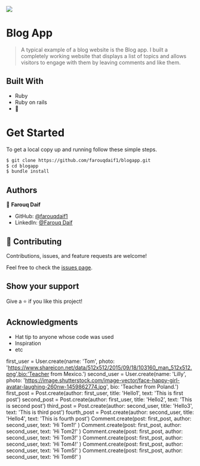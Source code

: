 ![](https://img.shields.io/badge/ROR-Template-blueviolet)

# Blog App

> A typical example of a blog website is the Blog app. I built a completely working website that displays a list of topics and allows visitors to engage with them by leaving comments and like them.


## Built With

- Ruby
- Ruby on rails
- 💓

# Get Started
To get a local copy up and running follow these simple steps.

```bash
$ git clone https://github.com/farouqdaif1/blogapp.git
$ cd blogapp
$ bundle install 
```

## Authors

👤 **Farouq Daif**

- GitHub: [@farouqdaif1](https://github.com/farouqdaif1)
- LinkedIn: [@Farouq Daif ](https://www.linkedin.com/in/farouqdaif/)


## 🤝 Contributing

Contributions, issues, and feature requests are welcome!

Feel free to check the [issues page](../../issues/).

## Show your support

Give a ⭐️ if you like this project!

## Acknowledgments

- Hat tip to anyone whose code was used
- Inspiration
- etc


first_user = User.create(name: 'Tom', photo: 'https://www.shareicon.net/data/512x512/2015/09/18/103160_man_512x512.png',bio:'Teacher from Mexico.')
second_user = User.create(name: 'Lilly', photo: 'https://image.shutterstock.com/image-vector/face-happy-girl-avatar-laughing-260nw-1459862774.jpg', bio: 'Teacher from Poland.')
first_post = Post.create(author: first_user, title: 'Hello1', text: 'This is first post')
second_post = Post.create(author: first_user, title: 'Hello2', text: 'This is second post')
third_post = Post.create(author: second_user, title: 'Hello3', text: 'This is third post')
fourth_post = Post.create(author: second_user, title: 'Hello4', text: 'This is fourth post')
Comment.create(post: first_post, author: second_user, text: 'Hi Tom1!' )
Comment.create(post: first_post, author: second_user, text: 'Hi Tom2!' )
Comment.create(post: first_post, author: second_user, text: 'Hi Tom3!' )
Comment.create(post: first_post, author: second_user, text: 'Hi Tom4!' )
Comment.create(post: first_post, author: second_user, text: 'Hi Tom5!' )
Comment.create(post: first_post, author: second_user, text: 'Hi Tom6!' )
